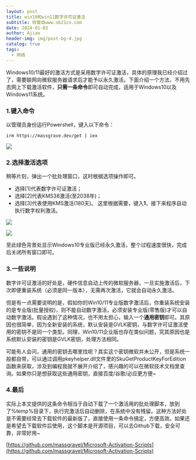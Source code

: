 ```yaml
---
layout: post
title: win10和win11数字许可证激活
subtitle: 转载自www.xb21cn.com
date: 2024-01-03
author: Ajiao
header-img: img/post-bg-4.jpg
catalog: true
tags:
  - 网络
---
```

Windows10/11最好的激活方式是采用数字许可证激活，具体的原理我已经介绍过了，需要联网向微软服务器请求后才能予以永久激活。下面介绍一个方法，不用先去网上下载激活软件，**只需一条命令**即可自动完成，适用于Windows10以及Windows11系统。
### 1.键入命令

以管理员身份运行Powershell，键入以下命令：

`irm https://massgrave.dev/get | iex`

[![](https://www.xb21cn.com/wp-content/uploads/2022/12/%E5%BE%AE%E4%BF%A1%E5%9B%BE%E7%89%87_20221205091033.png)](https://www.xb21cn.com/wp-content/uploads/2022/12/%E5%BE%AE%E4%BF%A1%E5%9B%BE%E7%89%87_20221205091033.png)

### 2.选择激活选项

稍等片刻，弹出一个批处理窗口，这时根据选项操作即可。
- 选择[1]代表数字许可证激活；
- 选择[2]代表KMS38激活(至2038年)；
- 选择[3]代表使用KMS激活(180天)。
这里根据需要，键入**1**，接下来程序自动执行数字权利激活。

[![](https://www.xb21cn.com/wp-content/uploads/2022/12/%E5%BE%AE%E4%BF%A1%E5%9B%BE%E7%89%87_20221205091116.png)](https://www.xb21cn.com/wp-content/uploads/2022/12/%E5%BE%AE%E4%BF%A1%E5%9B%BE%E7%89%87_20221205091116.png)

[![](https://www.xb21cn.com/wp-content/uploads/2022/12/%E5%BE%AE%E4%BF%A1%E5%9B%BE%E7%89%87_20221205091139.png)](https://www.xb21cn.com/wp-content/uploads/2022/12/%E5%BE%AE%E4%BF%A1%E5%9B%BE%E7%89%87_20221205091139.png)

至此绿色背景处显示Windows10专业版已经永久激活，整个过程速度很快，完成后关闭所有窗口即可。
### 3.一些说明

数字许可证激活的好处是，硬件信息自动上传的微软服务器，一旦实施激活后，下次即便重装系统（必须是同一版本），无需再次激活，它就会自动永久激活。

但是有一点需要说明的是，假如你的Win10/11专业版数字激活后，你重装系统安装的是专业版(批量授权)，则不能自动数字激活，必须安装专业版(零售版)才可以自动数字激活。假设遇到了这种情况，也不用太担心，输入一个**通用密钥**即可。其原因也很简单，因为全新安装的系统，默认安装是GVLK密钥，与数字许可证激活使用的密钥不是同一个类型。同理，Win10/11企业版也存在类似问题，究其原因也是系统默认安装的密钥是GVLK密钥，处理方法相同。

可能有人会问，通用的密钥去哪里找呢？其实这个密钥微软并未公开，但是系统一般都自带，可以通过调用pkeyhelper.dll文件里的SkuGetProductKeyForEdition函数来获取，涉及到编程我就不展开介绍了，感兴趣的可以在微软技术文档里查询。如果你只是想获取这些通用密钥，直接百度/谷歌/必应更方便~

### 4.最后

实际上本文提供的这条命令相当于自动下载了一个激活用的批处理脚本，放到了%temp%目录下，执行完激活后自动删除，在系统中没有残留。这种方法好处是不需要经常去下载软件的最新版了，直接使用一条命令搞定，方便高效。如果还是希望去下载软件后使用，这个脚本是开源项目，可以去Github下载，安全可靠，非常好用~

[https://github.com/massgravel/Microsoft-Activation-Scripts](https://github.com/massgravel/Microsoft-Activation-Scripts)